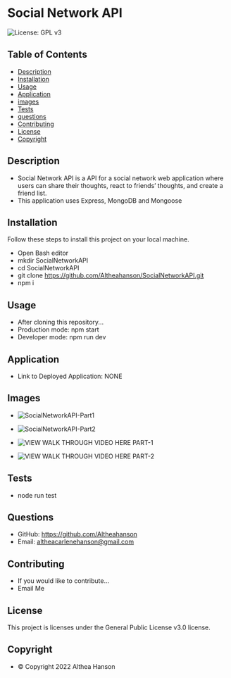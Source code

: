 # Social Network API
![License: GPL v3](https://img.shields.io/badge/License-GPLv3-blue.svg)


## Table of Contents
- [Description](#description)
- [Installation](#installation)
- [Usage](#usage)
- [Application](#application)
- [images](#images)
- [Tests](#tests)
- [questions](#questions)
- [Contributing](#contributing)
- [License](#license)
- [Copyright](#copyright)


## Description
- Social Network API is a API for a social network web application where users can share their thoughts, react to friends’ thoughts, and create a friend list.
- This application uses Express, MongoDB and Mongoose

## Installation
Follow these steps to install this project on your local machine.
- Open Bash editor
- mkdir SocialNetworkAPI
- cd SocialNetworkAPI
- git clone https://github.com/Altheahanson/SocialNetworkAPI.git
- npm i


## Usage
- After cloning this repository...
- Production mode: npm start
- Developer mode: npm run dev

## Application
- Link to Deployed Application: NONE


## Images
 - ![SocialNetworkAPI-Part1](./assets/SocialMediaAPI-Part1.gif)

 - ![SocialNetworkAPI-Part2](./assets/SocialMediaAPI-Part2.gif)

 - ![VIEW WALK THROUGH VIDEO HERE PART-1](https://drive.google.com/file/d/1B_if2JQMOCnXYn_4qhgf0k3taGd46zBc/view?usp=sharing)

  - ![VIEW WALK THROUGH VIDEO HERE PART-2](https://drive.google.com/file/d/1ThT1hhgH80P9-rPs4BvxIMzsgRFoiTqj/view?usp=sharing)


## Tests
- node run test


## Questions
- GitHub: https://github.com/Altheahanson
- Email: altheacarlenehanson@gmail.com


## Contributing
- If you would like to contribute...
- Email Me


## License
   This project is licenses under the General Public License v3.0 license.



## Copyright
- © Copyright 2022 Althea Hanson